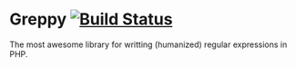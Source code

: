 Greppy [![Build Status](https://secure.travis-ci.org/drgomesp/Greppy.png)](http://travis-ci.org/drgomesp/Greppy)
==================

The most awesome library for writting (humanized) regular expressions in PHP.